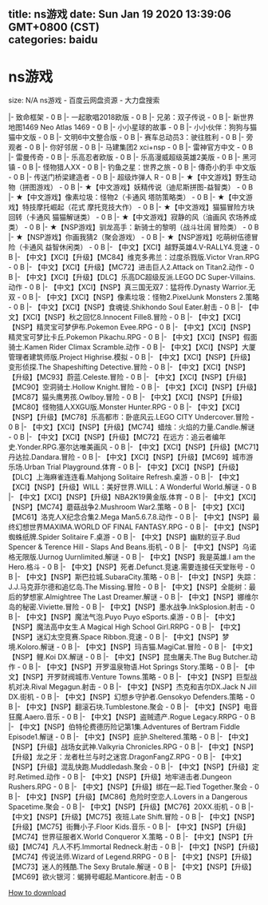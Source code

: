 
title: ns游戏
date: Sun Jan 19 2020 13:39:06 GMT+0800 (CST)    
categories: baidu
---

# ns游戏
size: N/A
 ns游戏 - 百度云网盘资源 - 大力盘搜索
 
|- 致命框架 - 0 B
|- 一起歌唱2018欧版 - 0 B
|- 兄弟：双子传说 - 0 B
|- 新世界地图1469 Neo Atlas 1469 - 0 B
|- 小小星球的故事 - 0 B
|- 小小伙伴：狗狗与猫猫中文版 - 0 B
|- 文明6中文整合版 - 0 B
|- 赛车总动员3：驶往胜利 - 0 B
|- 旁观者 - 0 B
|- 你好邻居 - 0 B
|- 马建集团2 xci+nsp - 0 B
|- 雷神官方中文 - 0 B
|- 雷曼传奇 - 0 B
|- 乐高忍者欧版 - 0 B
|- 乐高漫威超级英雄2美版 - 0 B
|- 黑河镇 - 0 B
|- 怪物猎人XX - 0 B
|- 钓鱼之星：世界之旅 - 0 B
|- 傳奇小釣手 中文版 - 0 B
|- 传送门桥梁建造者 - 0 B
|- 超级炸弹人 R - 0 B
|- ★【中文游戏】野生动物（拼图游戏） - 0 B
|- ★【中文游戏】妖精传说（迪尼斯拼图-益智类） - 0 B
|- ★【中文游戏】像素垃圾：怪物2（卡通风 塔防策略类） - 0 B
|- ★【中文游戏】特技摩托崛起（花式 摩托竞技大作） - 0 B
|- ★【中文游戏】猫猫冒险方块回转（卡通风 猫猫解谜类） - 0 B
|- ★【中文游戏】寂静的风（油画风 农场养成类） - 0 B
|- ★【NSP游戏】驯龙高手：新骑士的黎明（战斗壮阔 冒险类） - 0 B
|- ★【NSP游戏】你画我猜2（聚会游戏） - 0 B
|- ★【NSP游戏】吃萌树伍德冒险（卡通风 益智休闲类） - 0 B
|- 【中文】【XCI】越野英雄4.V-RALLY4.竞速 - 0 B
|- 【中文】【XCI】【升级】【MC84】维克多弗兰：过度杀戮版.Victor Vran.RPG - 0 B
|- 【中文】【XCI】【升级】【MC72】进击巨人2.Attack on Titan2.动作 - 0 B
|- 【中文】【XCI】【升级】【DLC】乐高DC超级反派.LEGO DC Super-Villains.动作 - 0 B
|- 【中文】【XCI】【NSP】真三国无双7：猛将传.Dynasty Warrior.无双 - 0 B
|- 【中文】【XCI】【NSP】像素垃圾：怪物2.PixelJunk Monsters 2.策略 - 0 B
|- 【中文】【XCI】【NSP】食魂徒.Shikhondo Soul Eater.射击 - 0 B
|- 【中文】【XCI】【NSP】秋之回忆8.Innocent Fille8.冒险 - 0 B
|- 【中文】【XCI】【NSP】精灵宝可梦伊布.Pokemon Evee.RPG - 0 B
|- 【中文】【XCI】【NSP】精灵宝可梦比卡丘.Pokemon  Pikachu.RPG - 0 B
|- 【中文】【XCI】【NSP】假面骑士.Kamen Rider Climax Scramble.动作 - 0 B
|- 【中文】【XCI】【NSP】大厦管理者建筑师版.Project Highrise.模拟 - 0 B
|- 【中文】【XCI】【NSP】【升级】变形侦探.The Shapeshifting Detective.冒险 - 0 B
|- 【中文】【XCI】【NSP】【升级】【MC93】蔚蓝.Celeste.冒险 - 0 B
|- 【中文】【XCI】【NSP】【升级】【MC90】空洞骑士.Hollow Knight.冒险 - 0 B
|- 【中文】【XCI】【NSP】【升级】【MC87】猫头鹰男孩.Owlboy.冒险 - 0 B
|- 【中文】【XCI】【NSP】【升级】【MC80】怪物猎人XXGU版.Monster Hunter.RPG - 0 B
|- 【中文】【XCI】【NSP】【升级】【MC78】乐高都市：卧底风云.LEGO CITY Undercover.冒险 - 0 B
|- 【中文】【XCI】【NSP】【升级】【MC74】蜡烛：火焰的力量.Candle.解谜 - 0 B
|- 【中文】【XCI】【NSP】【升级】【MC72】在远方：追云者编年史.Yonder.RPG.塞尔达唯美画风 - 0 B
|- 【中文】【XCI】【NSP】【升级】【MC71】丹达拉.Dandara.冒险 - 0 B
|- 【中文】【XCI】【NSP】【升级】【MC69】城市游乐场.Urban Trial Playground.体育 - 0 B
|- 【中文】【XCI】【NSP】【升级】【DLC】上海麻雀连连看.Mahjong Solitaire Refresh.桌游 - 0 B
|- 【中文】【XCI】【NSP】【升级】WILL：美好世界.WILL：A Wonderful World.解谜 - 0 B
|- 【中文】【XCI】【NSP】【升级】NBA2K19黄金版.体育 - 0 B
|- 【中文】【XCI】【NSP】【MC74】蘑菇战争2.Mushroom War2.策略 - 0 B
|- 【中文】【XCI】【MC61】洛克人X纪念合集2.Mega Man5.6.7.8.动作 - 0 B
|- 【中文】【NSP】最终幻想世界MAXIMA.WORLD OF FINAL FANTASY.RPG - 0 B
|- 【中文】【NSP】蜘蛛纸牌.Spider Solitaire F.桌游 - 0 B
|- 【中文】【NSP】幽默的豆子.Bud Spencer & Terence Hill - Slaps And Beans.街机 - 0 B
|- 【中文】【NSP】乌诺格无限版.Uurnog Uurnlimited.解谜 - 0 B
|- 【中文】【NSP】我是英雄.I am the Hero.格斗 - 0 B
|- 【中文】【NSP】死者.Defunct.竞速.需要连接任天堂账号 - 0 B
|- 【中文】【NSP】斯巴拉城.SubaraCity.策略 - 0 B
|- 【中文】【NSP】失踪：J.J.马克菲尔德和追忆岛.The Missing.冒险 - 0 B
|- 【中文】【NSP】全能树：最后的梦想家.Almightree The Last Dreamer.解谜 - 0 B
|- 【中文】【NSP】娜维尔岛的秘密.Viviette.冒险 - 0 B
|- 【中文】【NSP】墨水战争.InkSplosion.射击 - 0 B
|- 【中文】【NSP】魔法气泡.Puyo Puyo eSports.桌游 - 0 B
|- 【中文】【NSP】魔法高中女生.A Magical High School Girl.RRPG - 0 B
|- 【中文】【NSP】迷幻太空竞赛.Space Ribbon.竞速 - 0 B
|- 【中文】【NSP】梦境.Koloro.解谜 - 0 B
|- 【中文】【NSP】玛吉猫.MagiCat.冒险 - 0 B
|- 【中文】【NSP】鲤.Koi DX.解谜 - 0 B
|- 【中文】【NSP】昆虫屠夫.The Bug Butcher.动作 - 0 B
|- 【中文】【NSP】开罗温泉物语.Hot Springs Story.策略 - 0 B
|- 【中文】【NSP】开罗财阀城市.Venture Towns.策略 - 0 B
|- 【中文】【NSP】巨型战机对决.Rival Megagun.射击 - 0 B
|- 【中文】【NSP】杰克和吉尔DX.Jack N Jill DX.街机 - 0 B
|- 【中文】【NSP】幻想乡守护者.Gensokyo Defenders.策略 - 0 B
|- 【中文】【NSP】翻滚石块.Tumblestone.聚会 - 0 B
|- 【中文】【NSP】电音狂魔.Aaero.音乐 - 0 B
|- 【中文】【NSP】盗贼遗产.Rogue Legacy.RRPG - 0 B
|- 【中文】【NSP】伯特伦费德历险记第1集.Adventures of Bertram Fiddle Episode1.解谜 - 0 B
|- 【中文】【NSP】庇护.Sheltered.策略 - 0 B
|- 【中文】【NSP】【升级】战场女武神.Valkyria Chronicles.RPG - 0 B
|- 【中文】【NSP】【升级】龙之牙：龙者杜兰与时之迷宫.DragonFangZ.RPG - 0 B
|- 【中文】【NSP】【升级】混乱快跑.Muddledash.聚会 - 0 B
|- 【中文】【NSP】【升级】定时.Retimed.动作 - 0 B
|- 【中文】【NSP】【升级】地牢进击者.Dungeon Rushers.RPG - 0 B
|- 【中文】【NSP】【升级】绑在一起.Tied Together.聚会 - 0 B
|- 【中文】【NSP】【升级】【MC86】危险时空恋人.Lovers in a Dangerous Spacetime.聚会 - 0 B
|- 【中文】【NSP】【升级】【MC76】20XX.街机 - 0 B
|- 【中文】【NSP】【升级】【MC75】夜班.Late Shift.冒险 - 0 B
|- 【中文】【NSP】【升级】【MC75】街舞小子.Floor Kids.音乐 - 0 B
|- 【中文】【NSP】【升级】【MC74】世界征服者X.World Conqueror X.策略 - 0 B
|- 【中文】【NSP】【升级】【MC74】凡人不朽.Immortal Redneck.射击 - 0 B
|- 【中文】【NSP】【升级】【MC74】传说法师.Wizard of Legend.RRPG - 0 B
|- 【中文】【NSP】【升级】【MC73】迷人的残酷.The Sexy Brutale.解谜 - 0 B
|- 【中文】【NSP】【升级】【MC69】欲火银河：蝎狮号崛起.Manticore.射击 - 0 B

[How to download](https://bpcam.bemobtrk.com/go/2ceec3aa-1ca2-46d6-b9ff-aaa5c184517c?jno=34)